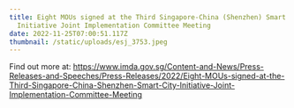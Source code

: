 ```yaml
---
title: Eight MOUs signed at the Third Singapore-China (Shenzhen) Smart City
  Initiative Joint Implementation Committee Meeting
date: 2022-11-25T07:00:51.117Z
thumbnail: /static/uploads/esj_3753.jpeg
---
```

F﻿ind out more at: <https://www.imda.gov.sg/Content-and-News/Press-Releases-and-Speeches/Press-Releases/2022/Eight-MOUs-signed-at-the-Third-Singapore-China-Shenzhen-Smart-City-Initiative-Joint-Implementation-Committee-Meeting>